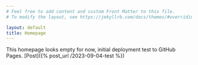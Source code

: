 ```yaml
---
# Feel free to add content and custom Front Matter to this file.
# To modify the layout, see https://jekyllrb.com/docs/themes/#overriding-theme-defaults

layout: default
title: Homepage
---
```

This homepage looks empty for now, initial deployment test to GitHub Pages.
[Post]({% post_url /2023-09-04-test %})